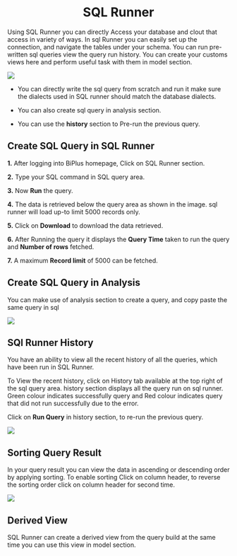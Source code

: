 
<center><h1>SQL Runner </h1></center>

Using SQL Runner you can directly Access your database and clout that access in variety of ways. In sql Runner you can easily set up the connection, and navigate the tables under your schema. You can run pre-written sql queries view the query run history. You can create your customs views here and perform useful task with them in model section.  

![
](https://raw.githubusercontent.com/sv18042016/fp1/532dd8b61e94d1e08fe0b89afa6a5961336e8ad2/images/sql_ru.png)

- You can directly write the sql query from scratch and run it make sure the dialects used in SQL runner should match the database dialects. 

- You can also create sql query in analysis section. 

- You can use the **history** section to Pre-run the previous query.

## Create SQL Query in SQL Runner

**1.** After logging into BiPlus homepage, Click on SQL Runner section.

**2.**  Type your SQL command in SQL query area.

**3.**  Now **Run** the query.

**4.** The data is retrieved below the query area as shown in the image. sql runner will load up-to limit 5000 records only.

**5.** Click on **Download** to download the data retrieved.

**6.** After Running the query it displays the **Query Time** taken to run the query and **Number of rows** fetched.

**7.** A maximum **Record limit** of 5000 can be fetched.

## Create SQL Query in Analysis
You can make use of analysis section to create a query, and copy paste the same query in sql 


![
](https://raw.githubusercontent.com/sv18042016/fp1/ce8e9fc79b080f9de55ebc3627f8c1f071efd6d5/images/sql_runner.png)


## SQl Runner History

You have an ability to view all the recent history of all the queries, which have been run in SQL Runner.

To View the recent history, click on History tab available at the top right of the sql query area. history section displays all the query run on sql runner. Green colour indicates successfully query and Red colour indicates query that did not run successfully due to the error.  

Click on **Run Query** in history section, to re-run the previous query.

![
](https://raw.githubusercontent.com/sv18042016/fp1/5c48d711bf5f6b900a47397cc60d54a507bf0b2b/images/sql_history.png)

## Sorting Query Result

In your query result you can view the data in ascending or descending order by applying sorting. To enable sorting Click on column header, to reverse the sorting order click on column header for second time.

![
](https://raw.githubusercontent.com/sv18042016/fp1/5f2f6b7d5ed9daf4222fd8da2636ecabbe2cabcd/images/sort_sql.png)


## Derived View

SQL Runner can create a derived view from the query build at the same time you can use this view in model section.
<!--stackedit_data:
eyJoaXN0b3J5IjpbMTgyNTk4ODk4NCwtNDEzODU0NzgsMTU4Nz
U0MTc5MywxNjIzODM1NTQ0LDU2OTc2MTYsNTk1NzUxOTQ4LDU5
NjkxNTc5NCwtNjk2MzQ3OTc3LDE2Mjc3MDAzNDcsNzYzOTgwND
IyLDE1NzUwMzgxOTMsLTE2NDQ1MzAxMjMsNDQxMzA2NzIzLC05
NjM4NjI5MTksLTIzMDk3OTAzMywxNDQ4Nzc5NTk1XX0=
-->